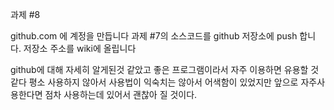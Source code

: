 과제 #8

github.com 에 계정을 만듭니다
과제 #7의 소스코드를 github 저장소에 push 합니다.
저장소 주소를 wiki에 올립니다

github에 대해 자세히 알게된것 같았고 좋은 프로그램이라서 자주 이용하면 유용할 것같다
평소 사용하지 않아서 사용법이 익숙치는 않아서 어색함이 있었지만
앞으로 자주사용한다면 점차 사용하는데 있어서 괜찮아 질 것이다.
